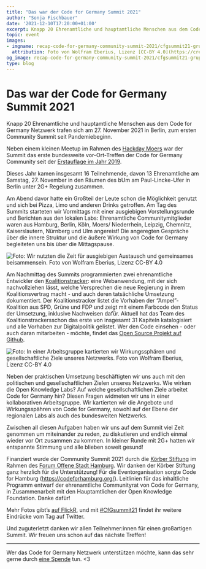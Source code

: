 ```yaml
---
title: "Das war der Code for Germany Summit 2021"
author: "Sonja Fischbauer"
date: '2021-12-10T17:20:00+01:00'
excerpt: Knapp 20 Ehrenamtliche und hauptamtliche Menschen aus dem Code for Germany Netzwerk trafen sich am 27. November 2021 in Berlin, zum ersten Community Summit seit Pandemiebeginn.
topic: event
images:
- imgname: recap-code-for-germany-community-summit-2021/cfgsummit21-gruppenfoto.jpg
  attribution: Foto von Wolfram Eberius, Lizenz [CC-BY 4.0](https://creativecommons.org/licenses/by/4.0/)
og_image: recap-code-for-germany-community-summit-2021/cfgsummit21-gruppenfoto.jpg
type: blog
---
```


# Das war der Code for Germany Summit 2021

Knapp 20 Ehrenamtliche und hauptamtliche Menschen aus dem Code for Germany Netzwerk trafen sich am 27. November 2021 in Berlin, zum ersten Community Summit seit Pandemiebeginn.

Neben einem kleinen Meetup im Rahmen des [Hackday Moers](https://www.codeforniederrhein.de/hackday-2021/) war der Summit das erste bundesweite vor-Ort-Treffen der Code for Germany Community seit der [Erstauflage im Jahr 2019](https://codefor.de/blog/cfg-community-summit-2019/).

Dieses Jahr kamen insgesamt 16 Teilnehmende, davon 13 Ehrenamtliche am Samstag, 27. November in den Räumen des bUm am Paul-Lincke-Ufer in Berlin unter 2G+ Regelung zusammen.

Am Abend davor hatte ein Großteil der Leute schon die Möglichkeit genutzt und sich bei Pizza, Limo und anderen Drinks getroffen. Am Tag des Summits starteten wir Vormittags mit einer ausgiebigen Vorstellungsrunde und Berichten aus den lokalen Labs: Ehrenamtliche Communitymitglieder waren aus Hamburg, Berlin, Köln, Moers/ Niederrhein, Leipzig, Chemnitz, Kaiserslautern, Nürnberg und Ulm angereist! Die angeregten Gespräche über die innere Struktur und die äußere Wirkung von Code for Germany begleiteten uns bis über die Mittagspause.

![Foto: Wir nutzten die Zeit für ausgiebigen Austausch und gemeinsames beisammensein. Foto von Wolfram Eberius, Lizenz [CC-BY 4.0]](recap-code-for-germany-community-summit-2021/cfgsummit21-austausch.jpg)

Am Nachmittag des Summits programmierten zwei ehrenamtliche Entwickler den [Koalitionstracker](https://okfde.github.io/koalitionstracker): eine Webanwendung, mit der sich nachvollziehen lässt, welche Versprechen die neue Regierung in ihrem Koalitionsvertrag macht - und auch deren tatsächliche Umsetzung dokumentiert. Der Koalitionstracker listet die Vorhaben der “Ampel”-Koalition aus SPD, Grüne und FDP und zeigt mit einem Farbcode den Status der Umsetzung, inklusive Nachweisen dafür. Aktuell hat das Team des Koalitionstrackersschon das erste von insgesamt 31 Kapiteln katalogisiert und alle Vorhaben zur Digitalpolitik gelistet.
Wer den Code einsehen - oder auch daran mitarbeiten - möchte, findet das [Open Source Projekt auf Github](https://github.com/okfde/koalitionstracker).

![Foto: In einer Arbeitsgruppe kartierten wir Wirkungssphären und gesellschaftliche Ziele unseres Netzwerks. Foto von Wolfram Eberius, Lizenz [CC-BY 4.0]](recap-code-for-germany-community-summit-2021/cfgsummit21-mapping.jpg)

Neben der praktischen Umsetzung beschäftigten wir uns auch mit den politischen und gesellschaftlichen Zielen unseres Netzwerks. Wie wirken die Open Knowledge Labs? Auf welche gesellschaftlichen Ziele arbeitet Code for Germany hin? Diesen Fragen widmeten wir uns in einer kollaborativen Arbeitsgruppe. Wir kartierten wir die Angebote und Wirkungsspähren von Code for Germany, sowohl auf der Ebene der regionalen Labs als auch des bundesweiten Netzwerks.

Zwischen all diesen Aufgaben haben wir uns auf dem Summit viel Zeit genommen um miteinander zu reden, zu diskutieren und endlich einmal wieder vor Ort zusammen zu kommen. In kleiner Runde mit 2G+ hatten wir entspannte Stimmung und alle blieben soweit gesund!

Finanziert wurde der Community Summit 2021 durch die [Körber Stiftung](https://www.koerber-stiftung.de/) im Rahmen des [Forum Offene Stadt Hamburg](https://offenestadt.info/). Wir danken der Körber Stiftung ganz herzlich für die Unterstützung! Für die Eventorganisation sorgte Code for Hamburg (https://codeforhamburg.org/). Leitlinien für das inhaltliche Programm entwarf der ehrenamtliche Communityrat von Code for Germany, in Zusammenarbeit mit den Hauptamtlichen der Open Knowledge Foundation. Danke dafür!

Mehr Fotos gibt’s [auf FlickR](https://www.flickr.com/photos/okfde/albums/72157720220719758), und mit [#CfGsummit21](https://twitter.com/hashtag/CfGsummit21) findet ihr weitere Eindrücke vom Tag auf Twitter.


Und zuguterletzt danken wir allen Teilnehmer:innen für einen großartigen Summit. Wir freuen uns schon auf das nächste Treffen!

---

Wer das Code for Germany Netzwerk unterstützen möchte, kann das sehr gerne durch [eine Spende](https://www.betterplace.org/de/projects/66473-unterstuetze-die-open-knowledge-labs) tun. <3

[CC-BY 4.0]: https://creativecommons.org/licenses/by/4.0/

